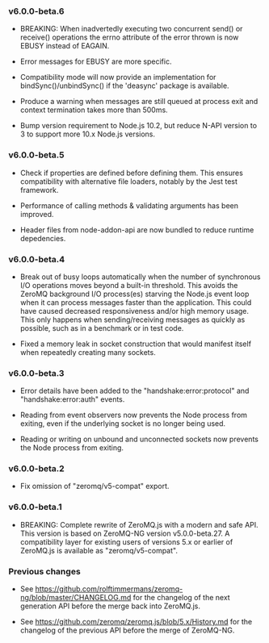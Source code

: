 ### v6.0.0-beta.6

* BREAKING: When inadvertedly executing two concurrent send() or receive() operations the errno attribute of the error thrown is now EBUSY instead of EAGAIN.

* Error messages for EBUSY are more specific.

* Compatibility mode will now provide an implementation for bindSync()/unbindSync() if the 'deasync' package is available.

* Produce a warning when messages are still queued at process exit and context termination takes more than 500ms.

* Bump version requirement to Node.js 10.2, but reduce N-API version to 3 to support more 10.x Node.js versions.

### v6.0.0-beta.5

* Check if properties are defined before defining them. This ensures compatibility with alternative file loaders, notably by the Jest test framework.

* Performance of calling methods & validating arguments has been improved.

* Header files from node-addon-api are now bundled to reduce runtime depedencies.

### v6.0.0-beta.4

* Break out of busy loops automatically when the number of synchronous I/O operations moves beyond a built-in threshold. This avoids the ZeroMQ background I/O process(es) starving the Node.js event loop when it can process messages faster than the application. This could have caused decreased responsiveness and/or high memory usage. This only happens when sending/receiving messages as quickly as possible, such as in a benchmark or in test code.

* Fixed a memory leak in socket construction that would manifest itself when repeatedly creating many sockets.

### v6.0.0-beta.3

* Error details have been added to the "handshake:error:protocol" and "handshake:error:auth" events.

* Reading from event observers now prevents the Node process from exiting, even if the underlying socket is no longer being used.

* Reading or writing on unbound and unconnected sockets now prevents the Node process from exiting.

### v6.0.0-beta.2

* Fix omission of "zeromq/v5-compat" export.

### v6.0.0-beta.1

* BREAKING: Complete rewrite of ZeroMQ.js with a modern and safe API. This version is based on ZeroMQ-NG version v5.0.0-beta.27. A compatibility layer for existing users of versions 5.x or earlier of ZeroMQ.js is available as "zeromq/v5-compat".

### Previous changes

* See https://github.com/rolftimmermans/zeromq-ng/blob/master/CHANGELOG.md for the changelog of the next generation API before the merge back into ZeroMQ.js.

* See https://github.com/zeromq/zeromq.js/blob/5.x/History.md for the changelog of the previous API before the merge of ZeroMQ-NG.
